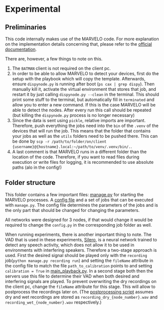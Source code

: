 # Experimental

## Preliminaries
This code internally makes use of the MARVELO code. For more explanation on the implementation details concerning that, please refer to the [official documentation](https://marvelo.readthedocs.io/en/latest/). 

There are, however, a few things to note on this. 

1. The `BATMAN` client is not required on the client pc.
2. In order to be able to allow MARVELO to detect your devices, first do the setup with the playbook which will copy the template. Afterwards, ensure `dispynode.py` is running after boot (`ps cax | grep dispy`). Then manually kill it, activate the virtual environment that stores that job, and restart it by just calling `dispynode.py --clean` in the terminal. This should print some stuff to the terminal, but automatically fill in `terminated` and allow you to enter a new command. If this is the case MARVELO will be able to detect the nodes. After every run this call should be repeated (but killing the `dispynode.py` process is no longer necessary)
3. Since the data is sent using `pickle`, relative imports are important. Therefore, push everything the jobs need into the `bin` of the `.venv` of the devices that will run the job. This means that the folder that contains your jobs as well as the `utils` folders need to be pushed there. This can be done by `scp -r /path/to/folder/on/client {username}@{hostname}.local:~/path/to/venv/.venv/bin/.`.
4. A last comment is that MARVELO runs in a different folder than the location of the code. Therefore, if you want to read files during execution or write files for logging, it is recommended to use absolute paths (alo in the config!)

## Folder structure
This folder contains a few important files: [manage.py](manage.py) for starting the MARVELO processes. A [config file](config/cfg_example.yml) and a set of jobs that can be executed with `manage.py`. The config file determines the parameters of the jobs and is the only part that should be changed for changing the parameters. 

All networks were designed for 3 nodes, if that would change it would be required to change the `config.py` in the corresponding job folder as well. 

When running experiments, there is another important thing to note. The VAD that is used in these experiments, [Silero](https://github.com/snakers4/silero-vad), is a neural network trained to detect any speech activity, which does not allow it to be used in environments with interfering speakers. Therefore a two-stage approach is used. First the desired signal should be played only with the `recording` job(`python manage.py recording run`) and setting the `fileName` attribute in the config file to match the file `path_to_calibration` points to and setting `calibration = True` in [main_playback.py](main_playback.py). In a second stage both then the servers use this file to determine their VAD when both desired and interfering signals are played. To prevent overwriting the dry recordings on the client pc, change the `fileName` attribute for this stage. This will allow to postprocess the recordings later on. (The [postprocessing script](../simulator/postprocess_measurements.py) assumes dry and wet recordings are stored as `recording_dry_{node_number}.wav` and `recording_wet_{node_number}.wav` respectively.)